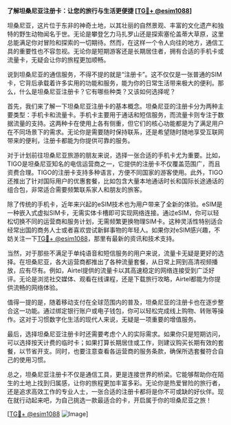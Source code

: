 **了解坦桑尼亚注册卡：让您的旅行与生活更便捷 [[TG💪+ @esim1088](https://t.me/s/esim1088)]**

坦桑尼亚，这片位于东非的神奇土地，以其壮丽的自然景观、丰富的文化遗产和独特的野生动物闻名于世。无论是攀登乞力马扎罗山还是探索塞伦盖蒂大草原，这里总能满足你对冒险和探索的一切期待。然而，在这样一个令人向往的地方，通信工具的重要性也不容忽视。无论你是短期游客还是长期居住者，拥有合适的手机卡或流量卡，无疑会让你的旅程更加顺畅。

说到坦桑尼亚的通信服务，不得不提的就是“注册卡”。这不仅仅是一张普通的SIM卡，它背后承载着许多实用的功能和服务，能为你的日常生活带来极大的便利。那么，什么是坦桑尼亚注册卡？它有哪些种类？又该如何选择呢？

首先，我们来了解一下坦桑尼亚注册卡的基本概念。坦桑尼亚的注册卡分为两种主要类型：手机卡和流量卡。手机卡主要用于通话和短信服务，而流量卡则专注于数据流量的支持。这两种卡在使用上各有侧重，但它们的核心功能都是为了满足用户在不同场景下的需求。无论你是需要随时保持联系，还是希望随时随地享受互联网带来的便利，注册卡都能为你提供可靠的服务。

对于计划前往坦桑尼亚旅游的朋友来说，选择一张合适的手机卡尤为重要。比如，TIGO是坦桑尼亚知名的电信运营商之一，它提供的注册卡不仅覆盖范围广，而且资费合理。TIGO的注册卡支持多种语言，方便不同国家的游客使用。此外，TIGO还推出了针对国际用户的优惠套餐，比如包含大量本地通话时长和国际长途通话的组合包，非常适合需要频繁联系家人和朋友的旅客。

除了传统的手机卡，近年来兴起的eSIM技术也为用户带来了全新的体验。eSIM是一种嵌入式虚拟SIM卡，无需实体卡槽即可实现网络连接。通过eSIM，你可以轻松切换不同的运营商和服务计划，无需频繁更换物理SIM卡。这种灵活性特别适合经常出国的商务人士或者喜欢尝试新鲜事物的年轻人。如果你对eSIM感兴趣，不妨关注一下[TG💪+ @esim1088](https://t.me/s/esim1088)，那里有最新的资讯和技术支持。

当然，对于那些不满足于单纯语音和短信服务的用户来说，流量卡无疑是更好的选择。在坦桑尼亚，各大运营商都推出了各种流量套餐，从日常上网到高清视频播放，应有尽有。例如，Airtel提供的流量卡以其高速稳定的网络连接受到广泛好评。无论是浏览社交媒体、观看在线课程，还是下载旅行攻略，Airtel都能为你提供流畅的网络体验。

值得一提的是，随着移动支付在全球范围内的普及，坦桑尼亚的注册卡也在逐步整合这一功能。通过绑定银行账户或电子钱包，你可以轻松完成线上购物、转账等操作。这对于习惯数字化生活的现代人来说，无疑是一项重要的增值服务。

最后，选择坦桑尼亚注册卡时还需要考虑个人的实际需求。如果你只是短期访问，可以选择按天计费的临时卡；如果打算长期居住或工作，则建议购买长期有效的套餐，以节省开支。同时，也要注意查看各运营商的服务条款，确保所选套餐符合自己的使用习惯。

总之，坦桑尼亚注册卡不仅是通信工具，更是连接世界的桥梁。它能够帮助你在陌生的土地上找到归属感，让你的旅程更加丰富多彩。无论你是热爱冒险的旅行者，还是追求高效工作的专业人士，一张合适的注册卡都将是你不可或缺的好伙伴。现在就行动起来吧，为自己挑选一款最适合的卡，开启属于你的坦桑尼亚之旅！

[[TG💪+ @esim1088](https://t.me/s/esim1088) ![Image](https://i.postimg.cc/4NQfJmqS/Snipaste-2025-05-13-00-14-12.png)]